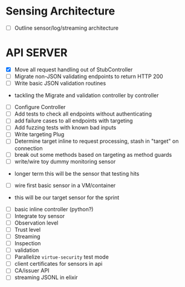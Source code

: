 
# Sensing Architecture

 - [ ] Outline sensor/log/streaming architecture
 
# API SERVER

 - [x] Move all request handling out of StubController
 - [ ] Migrate non-JSON validating endpoints to return HTTP 200
 - [ ] Write basic JSON validation routines
  - tackling the Migrate and validation controller by controller
   - [ ] Configure Controller
 - [ ] Add tests to check all endpoints without authenticating
 - [ ] add failure cases to all endpoints with targeting
 - [ ] Add fuzzing tests with known bad inputs
 - [ ] Write targeting Plug
  - [ ] Determine target inline to request processing, stash in "target" on connection
  - [ ] break out some methods based on targeting as method guards
 - [ ] write/wire toy dummy monitoring sensor
  - longer term this will be the sensor that testing hits
 - [ ] wire first basic sensor in a VM/container
  - this will be our target sensor for the sprint
  - [ ] basic inline controller (python?)
 - [ ] Integrate toy sensor
  - [ ] Observation level
  - [ ] Trust level
  - [ ] Streaming
  - [ ] Inspection
  - [ ] validation
 - [ ] Parallelize `virtue-security` test mode
 - [ ] client certificates for sensors in api
 - [ ] CA/issuer API
 - [ ] streaming JSONL in elixir
